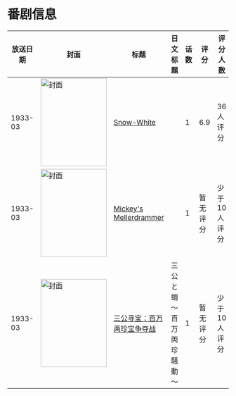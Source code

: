 # 番剧信息

|放送日期|封面|标题|日文标题|话数|评分|评分人数|
|---|---|---|---|---|---|---|
|1933-03|<img src="//lain.bgm.tv/pic/cover/c/69/35/136852_tMSD4.jpg" alt="封面" style="width:150px;height:200px;object-fit:cover;">|[Snow-White](https://bangumi.tv/subject/136852)||1|6.9|36人评分|
|1933-03|<img src="//lain.bgm.tv/pic/cover/c/e7/52/133795_xd1cz.jpg" alt="封面" style="width:150px;height:200px;object-fit:cover;">|[Mickey's Mellerdrammer](https://bangumi.tv/subject/133795)||1|暂无评分|少于10人评分|
|1933-03|<img src="//lain.bgm.tv/pic/cover/c/01/7b/198504_GA7D3.jpg" alt="封面" style="width:150px;height:200px;object-fit:cover;">|[三公寻宝：百万两珍宝争夺战](https://bangumi.tv/subject/198504)|三公と蛸～百万両珍騒動～|1|暂无评分|少于10人评分|
